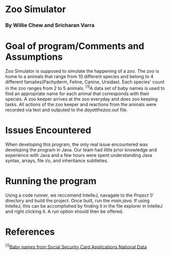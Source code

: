 # Zoo Simulator
### By Willie Chew and Sricharan Varra

# Goal of program/Comments and Assumptions
Zoo Simulator is supposed to simulate the happening of a zoo. The zoo is home to a animals that range from 10 different species and belong to 4 different famalies(Pachyderm, Feline, Canine, Ursidae). Each species' count in the zoo ranges from 2 to 5 animals. <sup>[1]</sup>A data set of baby names is used to find an appropriate name for each animal that corresponds with their species. A zoo keeper arrives at the zoo everyday and does zoo keeping tasks. All actions of the zoo keeper and reactions from the animals were recorded via text and outputed to the *dayatthezoo.out* file. 

# Issues Encountered
When developing this program, the only real issue encountered was developing the program in Java. Our team had little prior knowledge and experience with Java and a few hours were spent understanding Java syntax, arrays, file i/o, and inheritance subtleties. 

# Running the program
Using a code runner, we reccomend IntelleJ, navagate to the *Project 1/* directory and build the project. Once built, run the *main.java*. If using IntelleJ, this can be accomplished by finding it in the file explorer in IntelleJ and right clicking it. A run option should then be offered.

# References
<sup>[1]</sup>[Baby names from Social Security Card Applications National Data](https://catalog.data.gov/dataset/baby-names-from-social-security-card-applications-national-level-data)
